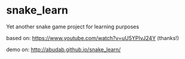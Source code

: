 # snake_learn
Yet another snake game project for learning purposes

based on: https://www.youtube.com/watch?v=uU5YPIvJ24Y (thanks!)

demo on: http://abudab.github.io/snake_learn/